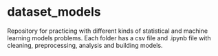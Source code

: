 # dataset_models
Repository for practicing with different kinds of statistical and machine learning models problems.
Each folder has a csv file and .ipynb file with cleaning, preprocessing, analysis and building models.
